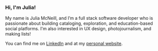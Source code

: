 ### Hi, I'm Julia!

My name is Julia McNeill, and I’m a full stack software developer who is passionate about building cataloging, exploration, and education-based social platforms. I'm also interested in UX design, photojournalism, and making lists!

You can find me on [LinkedIn](https://www.linkedin.com/in/juliamcn/) and at my [personal website](https://www.juliamcneill.com/).
